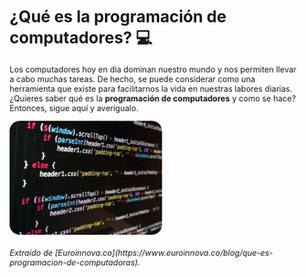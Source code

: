 # ¿Qué es la programación de computadores? :computer:

Los computadores hoy en día dominan nuestro mundo y nos permiten llevar a cabo muchas tareas. De hecho, se puede considerar como una herramienta que existe para facilitarnos la vida en nuestras labores diarias. ¿Quieres saber qué es la **programación de computadores** y como se hace? Entonces, sigue aquí y averígualo.

<img src="images/prog.png" height="200px" />
<h6>Extraído de [Euroinnova.co](https://www.euroinnova.co/blog/que-es-programacion-de-computadoras).
